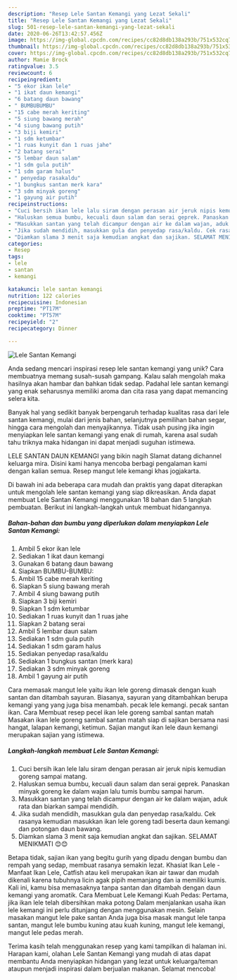 ```yaml
---
description: "Resep Lele Santan Kemangi yang Lezat Sekali"
title: "Resep Lele Santan Kemangi yang Lezat Sekali"
slug: 501-resep-lele-santan-kemangi-yang-lezat-sekali
date: 2020-06-26T13:42:57.456Z
image: https://img-global.cpcdn.com/recipes/cc82d8db138a293b/751x532cq70/lele-santan-kemangi-foto-resep-utama.jpg
thumbnail: https://img-global.cpcdn.com/recipes/cc82d8db138a293b/751x532cq70/lele-santan-kemangi-foto-resep-utama.jpg
cover: https://img-global.cpcdn.com/recipes/cc82d8db138a293b/751x532cq70/lele-santan-kemangi-foto-resep-utama.jpg
author: Mamie Brock
ratingvalue: 3.5
reviewcount: 6
recipeingredient:
- "5 ekor ikan lele"
- "1 ikat daun kemangi"
- "6 batang daun bawang"
- " BUMBUBUMBU"
- "15 cabe merah keriting"
- "5 siung bawang merah"
- "4 siung bawang putih"
- "3 biji kemiri"
- "1 sdm ketumbar"
- "1 ruas kunyit dan 1 ruas jahe"
- "2 batang serai"
- "5 lembar daun salam"
- "1 sdm gula putih"
- "1 sdm garam halus"
- " penyedap rasakaldu"
- "1 bungkus santan merk kara"
- "3 sdm minyak goreng"
- "1 gayung air putih"
recipeinstructions:
- "Cuci bersih ikan lele lalu siram dengan perasan air jeruk nipis kemudian goreng sampai matang."
- "Haluskan semua bumbu, kecuali daun salam dan serai geprek. Panaskan minyak goreng ke dalam wajan lalu tumis bumbu sampai harum."
- "Masukkan santan yang telah dicampur dengan air ke dalam wajan, aduk rata dan biarkan sampai mendidih."
- "Jika sudah mendidih, masukkan gula dan penyedap rasa/kaldu. Cek rasanya kemudian masukkan ikan lele goreng tadi beserta daun kemangi dan potongan daun bawang."
- "Diamkan slama 3 menit saja kemudian angkat dan sajikan. SELAMAT MENIKMATI 😊😊"
categories:
- Resep
tags:
- lele
- santan
- kemangi

katakunci: lele santan kemangi 
nutrition: 122 calories
recipecuisine: Indonesian
preptime: "PT17M"
cooktime: "PT57M"
recipeyield: "2"
recipecategory: Dinner

---
```



![Lele Santan Kemangi](https://img-global.cpcdn.com/recipes/cc82d8db138a293b/751x532cq70/lele-santan-kemangi-foto-resep-utama.jpg)

Anda sedang mencari inspirasi resep lele santan kemangi yang unik? Cara membuatnya memang susah-susah gampang. Kalau salah mengolah maka hasilnya akan hambar dan bahkan tidak sedap. Padahal lele santan kemangi yang enak seharusnya memiliki aroma dan cita rasa yang dapat memancing selera kita.

Banyak hal yang sedikit banyak berpengaruh terhadap kualitas rasa dari lele santan kemangi, mulai dari jenis bahan, selanjutnya pemilihan bahan segar, hingga cara mengolah dan menyajikannya. Tidak usah pusing jika ingin menyiapkan lele santan kemangi yang enak di rumah, karena asal sudah tahu triknya maka hidangan ini dapat menjadi suguhan istimewa.

LELE SANTAN DAUN KEMANGI yang bikin nagih Slamat datang dichannel keluarga mira. Disini kami hanya mencoba berbagi pengalaman kami dengan kalian semua. Resep mangut lele kemangi khas jogjakarta.


Di bawah ini ada beberapa cara mudah dan praktis yang dapat diterapkan untuk mengolah lele santan kemangi yang siap dikreasikan. Anda dapat membuat Lele Santan Kemangi menggunakan 18 bahan dan 5 langkah pembuatan. Berikut ini langkah-langkah untuk membuat hidangannya.

<!--inarticleads1-->

##### Bahan-bahan dan bumbu yang diperlukan dalam menyiapkan Lele Santan Kemangi:

1. Ambil 5 ekor ikan lele
1. Sediakan 1 ikat daun kemangi
1. Gunakan 6 batang daun bawang
1. Siapkan  BUMBU-BUMBU:
1. Ambil 15 cabe merah keriting
1. Siapkan 5 siung bawang merah
1. Ambil 4 siung bawang putih
1. Siapkan 3 biji kemiri
1. Siapkan 1 sdm ketumbar
1. Sediakan 1 ruas kunyit dan 1 ruas jahe
1. Siapkan 2 batang serai
1. Ambil 5 lembar daun salam
1. Sediakan 1 sdm gula putih
1. Sediakan 1 sdm garam halus
1. Sediakan  penyedap rasa/kaldu
1. Sediakan 1 bungkus santan (merk kara)
1. Sediakan 3 sdm minyak goreng
1. Ambil 1 gayung air putih


Cara memasak mangut lele yaitu ikan lele goreng dimasak dengan kuah santan dan ditambah sayuran. Biasanya, sayuran yang ditambahkan berupa kemangi yang yang juga bisa menambah. pecak lele kemangi. pecak santan ikan. Cara Membuat resep pecel ikan lele goreng sambal santan matah Masakan ikan lele goreng sambal santan matah siap di sajikan bersama nasi hangat, lalapan kemangi, ketimun. Sajian mangut ikan lele daun kemangi merupakan sajian yang istimewa. 

<!--inarticleads2-->

##### Langkah-langkah membuat Lele Santan Kemangi:

1. Cuci bersih ikan lele lalu siram dengan perasan air jeruk nipis kemudian goreng sampai matang.
1. Haluskan semua bumbu, kecuali daun salam dan serai geprek. Panaskan minyak goreng ke dalam wajan lalu tumis bumbu sampai harum.
1. Masukkan santan yang telah dicampur dengan air ke dalam wajan, aduk rata dan biarkan sampai mendidih.
1. Jika sudah mendidih, masukkan gula dan penyedap rasa/kaldu. Cek rasanya kemudian masukkan ikan lele goreng tadi beserta daun kemangi dan potongan daun bawang.
1. Diamkan slama 3 menit saja kemudian angkat dan sajikan. SELAMAT MENIKMATI 😊😊


Betapa tidak, sajian ikan yang begitu gurih yang dipadu dengan bumbu dan rempah yang sedap, membuat rasanya semakin lezat. Khasiat Ikan Lele - Manfaat Ikan Lele, Catfish atau keli merupakan ikan air tawar dan mudah dikenali karena tubuhnya licin agak pipih memanjang dan ia memiliki kumis. Kali ini, kamu bisa memasaknya tanpa santan dan ditambah dengan daun kemangi yang aromatik. Cara Membuat Lele Kemangi Kuah Pedas: Pertama, jika ikan lele telah dibersihkan maka potong Dalam menjalankan usaha ikan lele kemangi ini perlu ditunjang dengan menggunakan mesin. Selain masakan mangut lele pake santan Anda juga bisa masak mangut lele tanpa santan, mangut lele bumbu kuning atau kuah kuning, mangut lele kemangi, mangut lele pedas merah. 

Terima kasih telah menggunakan resep yang kami tampilkan di halaman ini. Harapan kami, olahan Lele Santan Kemangi yang mudah di atas dapat membantu Anda menyiapkan hidangan yang lezat untuk keluarga/teman ataupun menjadi inspirasi dalam berjualan makanan. Selamat mencoba!
